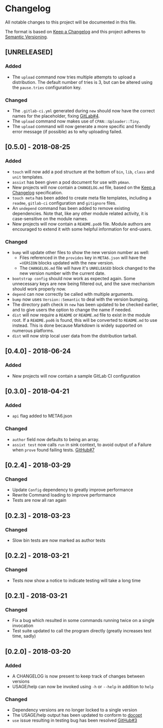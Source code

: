 # Changelog
All notable changes to this project will be documented in this file.

The format is based on [Keep a Changelog](http://keepachangelog.com/en/1.0.0/)
and this project adheres to [Semantic
Versioning](http://semver.org/spec/v2.0.0.html).

## [UNRELEASED]
### Added
- The `upload` command now tries multiple attempts to upload a distribution.
  The default number of tries is 3, but can be altered using the `pause.tries`
  configuration key.

### Changed
- The `.gitlab-ci.yml` generated during `new` should now have the correct names
  for the placeholder, fixing [GitLab#4](https://gitlab.com/tyil/perl6-app-assixt/issues/4).
- The `upload` command now makes use of `CPAN::Uploader::Tiny`.
- The `upload` command will now generate a more specific and friendly error
  message (if possible) as to why uploading failed.

## [0.5.0] - 2018-08-25
### Added
- `touch` will now add a pod structure at the bottom of `bin`, `lib`, `class`
  and `unit` templates.
- `assixt` has been given a pod document for use with `p6man`.
- New projects will now contain a `CHANGELOG.md` file, based on the
  [Keep a Changelog](https://keepachangelog.com/en/1.0.0) specification.
- `touch meta` has been added to create meta file templates, including a `readme`,
  `gitlab-ci` configuration and `gitignore` files.
- An `undepend` command has been added to remove existing dependencies. Note
  that, like any other module related activity, it is case-sensitive on the
  module names.
- New projects will now contain a `README.pod6` file. Module authors are
  encouraged to extend it with some helpful information for end-users.

### Changed
- `bump` will update other files to show the new version number as well:
  - Files referenced in the `provides` key in `META6.json` will have the
    `=VERSION` blocks updated with the new version.
  - The `CHANGELOG.md` file will have it's `UNRELEASED` block changed to the new
    version number with the current date.
- `bootstrap config` should now work as expected again. Some unnecessary keys
  are new being filtered out, and the save mechanism should work properly now.
- `depend` can now correctly be called with multiple arguments.
- `bump` now uses `Version::Semantic` to deal with the version bumping.
- The directory path check in `new` has been updated to be checked earlier, and
  to give users the option to change the name if needed.
- `dist` will now require a `README` or `README.md` file to exist in the module
  root. If a `README.pod6` is found, this will be converted to `README.md` to
  use instead. This is done because Markdown is widely supported on numerous
  platforms.
- `dist` will now strip local user data from the distribution tarball.

## [0.4.0] - 2018-06-24
### Added
- New projects will now contain a sample GitLab CI configuration

## [0.3.0] - 2018-04-21
### Added
- `api` flag added to META6.json

### Changed
- `author` field now defaults to being an array.
- `assixt test` now calls `run` in sink context, to avoid output of a Failure
  when `prove` found failing tests. [GitHub#7](https://github.com/scriptkitties/perl6-app-assixt/issues/7)

## [0.2.4] - 2018-03-29
### Changed
- Update `Config` dependency to greatly improve performance
- Rewrite Command loading to improve performance
- Tests are now all ran again

## [0.2.3] - 2018-03-23
### Changed
- Slow bin tests are now marked as author tests

## [0.2.2] - 2018-03-21
### Changed
- Tests now show a notice to indicate testing will take a long time

## [0.2.1] - 2018-03-21
### Changed
- Fix a bug which resulted in some commands running twice on a single invocation
- Test suite updated to call the program directly (greatly increases test time, sadly)

## [0.2.0] - 2018-03-20
### Added
- A CHANGELOG is now present to keep track of changes between versions
- USAGE/help can now be invoked using `-h` or `--help` in addition to `help`

### Changed
- Dependency versions are no longer locked to a single version
- The USAGE/help output has been updated to conform to [docopt](http://docopt.org)
- `use` issue resulting in testing bug has been resolved [GitHub#3](https://github.com/scriptkitties/perl6-app-assixt/issues/3)

